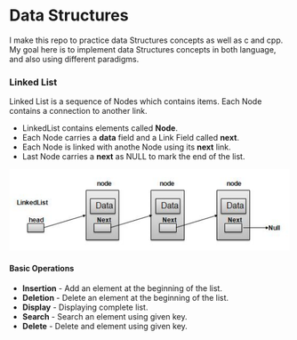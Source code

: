 # Data Structures
I make this repo to practice data Structures concepts as well as c and cpp.
My goal here is to implement data Structures concepts in both language, and also using different paradigms.
### Linked List
Linked List is a sequence of Nodes which contains items. Each Node contains a connection
to another link.

- LinkedList contains elements called **Node**.
- Each Node carries a **data** field and a Link Field called **next**.
- Each Node is linked with anothe Node using its **next** link.
- Last Node carries a **next** as NULL to mark the end of the list.

![linked list representation](dsa_linkedlist.jpg)
#### Basic Operations

- **Insertion** - Add an element at the beginning of the list.
- **Deletion** - Delete an element at the beginning of the list.
- **Display** - Displaying complete list.
- **Search** - Search an element using given key.
- **Delete** - Delete and element using given key.
